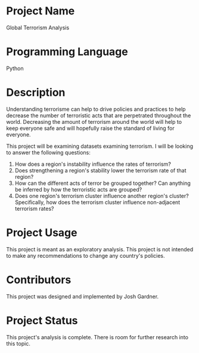 # Project Name

Global Terrorism Analysis

# Programming Language

Python

# Description

Understanding terrorisme can help to drive policies and practices to help decrease the number of terroristic acts that are perpetrated throughout the world. Decreasing the amount of terrorism around the world will help to keep everyone safe and will hopefully raise the standard of living for everyone.

This project will be examining datasets examining terrorism. I will be looking to answer the following questions:

1. How does a region's instability influence the rates of terrorism?
2. Does strengthening a region's stability lower the terrorism rate of that region?
3. How can the different acts of terror be grouped together? Can anything be inferred by how the terroristic acts are grouped?
4. Does one region's terrorism cluster influence another region's cluster? Specifically, how does the terrorism cluster influence non-adjacent terrorism rates?

# Project Usage

This project is meant as an exploratory analysis. This project is not intended to make any recommendations to change any country's policies.

# Contributors

This project was designed and implemented by Josh Gardner.

# Project Status

This project's analysis is complete. There is room for further research into this topic.
